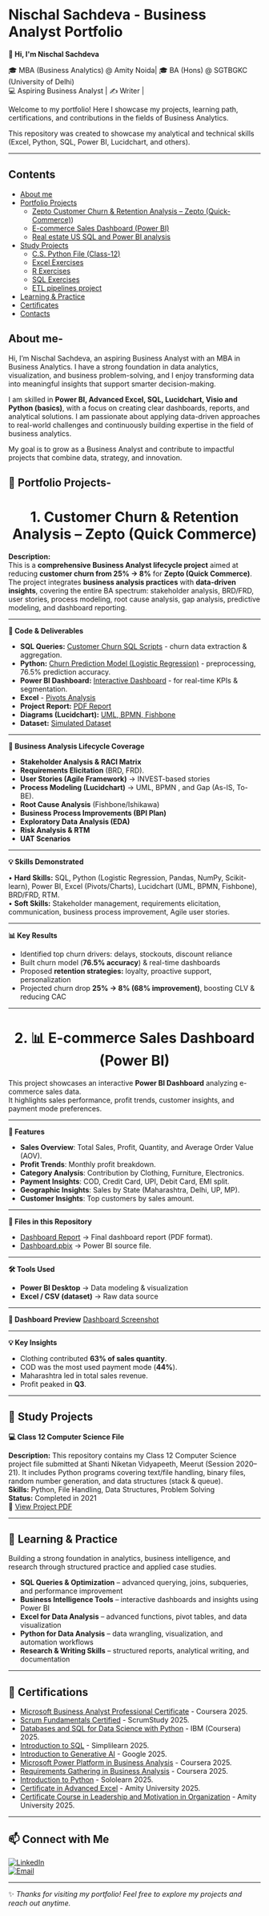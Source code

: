 # Nischal Sachdeva - Business Analyst Portfolio 
**👋 Hi, I'm Nischal Sachdeva** 

🎓 MBA (Business Analytics) @ Amity Noida| 🎓 BA (Hons) @ SGTBGKC (University of Delhi) <br>
💻 Aspiring Business Analyst | ✍️ Writer |  

Welcome to my portfolio! Here I showcase my projects, learning path, certifications, and contributions in the fields of Business Analytics. 

This repository was created to showcase my analytical and technical skills (Excel, Python, SQL, Power BI, Lucidchart, and others).

---
## Contents
* [About me](#about-me-)
* [Portfolio Projects](#-portfolio-projects-)
  - [Zepto Customer Churn & Retention Analysis – Zepto (Quick-Commerce)](#customer-churn-zepto))
  - [E-commerce Sales Dashboard (Power BI)](#ecom-sales-dashboard)
  - [Real estate US SQL and Power BI analysis](#real-estate-us-sql-and-power-bi-analysis)
* [Study Projects](#-study-projects)
  - [C.S. Python File (Class-12)](#cs-python-file)
  - [Excel Exercises](#excel-exercises)
  - [R Exercises](#r-exercises)
  - [SQL Exercises](#sql-exercises)
  - [ETL pipelines project](#etl-pipelines-project)
* [Learning & Practice](#-learning--practice)
* [Certificates](#-certifications)
* [Contacts](#-connect-with-me)

## About me-
Hi, I’m Nischal Sachdeva, an aspiring Business Analyst with an MBA in Business Analytics. I have a strong foundation in data analytics, visualization, and business problem-solving, and I enjoy transforming data into meaningful insights that support smarter decision-making.

I am skilled in **Power BI, Advanced Excel, SQL, Lucidchart, Visio and Python (basics)**, with a focus on creating clear dashboards, reports, and analytical solutions. I am passionate about applying data-driven approaches to real-world challenges and continuously building expertise in the field of business analytics.

My goal is to grow as a Business Analyst and contribute to impactful projects that combine data, strategy, and innovation.

## 📂 Portfolio Projects-
<h1 id="customer-churn-zepto" align="center">1. Customer Churn & Retention Analysis – Zepto (Quick Commerce)</h1>

**Description:**  
This is a **comprehensive Business Analyst lifecycle project** aimed at reducing **customer churn from 25% → 8%** for **Zepto (Quick Commerce)**.  
The project integrates **business analysis practices** with **data-driven insights**, covering the entire BA spectrum: stakeholder analysis, BRD/FRD, user stories, process modeling, root cause analysis, gap analysis, predictive modeling, and dashboard reporting.

---

**📂 Code & Deliverables**
- **SQL Queries:** [Customer Churn SQL Scripts](https://github.com/nischalsachdeva13/Nischal_Sachdeva/blob/main/Zepto%20Churn%20and%20Retention%20Analysis/Churn%20SQL%20Zepto.sql) - churn data extraction & aggregation.
- **Python:** [Churn Prediction Model (Logistic Regression)](https://github.com/nischalsachdeva13/Nischal_Sachdeva/blob/main/Zepto%20Churn%20and%20Retention%20Analysis/Prediction%20-%20Zepto.py) - preprocessing, 76.5% prediction accuracy.
- **Power BI Dashboard:** [Interactive Dashboard](https://github.com/nischalsachdeva13/Nischal_Sachdeva/blob/main/Zepto%20Churn%20and%20Retention%20Analysis/psw%20final.png) - for real-time KPIs & segmentation.
- **Excel** - [Pivots Analysis](https://github.com/nischalsachdeva13/Nischal_Sachdeva/blob/main/Zepto%20Churn%20and%20Retention%20Analysis/Pivot%20Tables.png)
- **Project Report:** [PDF Report](https://github.com/nischalsachdeva13/Nischal_Sachdeva/blob/main/Zepto%20Churn%20and%20Retention%20Analysis/Portfolio%20Project%20(16).pdf) 
- **Diagrams (Lucidchart):** [UML, BPMN, Fishbone](https://github.com/nischalsachdeva13/Nischal_Sachdeva/blob/main/Zepto%20Churn%20and%20Retention%20Analysis/Lucidcharts.jpg)  
- **Dataset:** [Simulated Dataset](https://github.com/nischalsachdeva13/Nischal_Sachdeva/blob/main/Zepto%20Churn%20and%20Retention%20Analysis/zepto_churn_10000%20(1).xlsx)  

---

**🔑 Business Analysis Lifecycle Coverage**
- **Stakeholder Analysis & RACI Matrix** 
- **Requirements Elicitation** (BRD, FRD).
- **User Stories (Agile Framework)** → INVEST-based stories
- **Process Modeling (Lucidchart)** → UML, BPMN , and Gap (As-IS, To-BE).  
- **Root Cause Analysis** (Fishbone/Ishikawa)
- **Business Process Improvements (BPI Plan)**
- **Exploratory Data Analysis (EDA)**
- **Risk Analysis & RTM**
- **UAT Scenarios**

---

**💡 Skills Demonstrated** <br>

•	**Hard Skills:** SQL, Python (Logistic Regression, Pandas, NumPy, Scikit-learn), Power BI, Excel (Pivots/Charts), Lucidchart (UML, BPMN, Fishbone), BRD/FRD, RTM. <br>
•	**Soft Skills:** Stakeholder management, requirements elicitation, communication, business process improvement, Agile user stories.

---

**📊 Key Results**
- Identified top churn drivers: delays, stockouts, discount reliance  
- Built churn model (**76.5% accuracy**) & real-time dashboards  
- Proposed **retention strategies:** loyalty, proactive support, personalization  
- Projected churn drop **25% → 8% (68% improvement)**, boosting CLV & reducing CAC  

---

<h1 id="ecom-sales-dashboard" align="center">2. 📊 E-commerce Sales Dashboard (Power BI)</h1>

This project showcases an interactive **Power BI Dashboard** analyzing e-commerce sales data.  
It highlights sales performance, profit trends, customer insights, and payment mode preferences.

---

**🚀 Features**
- **Sales Overview**: Total Sales, Profit, Quantity, and Average Order Value (AOV).
- **Profit Trends**: Monthly profit breakdown.
- **Category Analysis**: Contribution by Clothing, Furniture, Electronics.
- **Payment Insights**: COD, Credit Card, UPI, Debit Card, EMI split.
- **Geographic Insights**: Sales by State (Maharashtra, Delhi, UP, MP).
- **Customer Insights**: Top customers by sales amount.

---

**📂 Files in this Repository**
- [Dashboard Report](https://github.com/nischalsachdeva13/Nischal_Sachdeva/blob/main/~Ecommerce%20Sales%20Dashboard%20(Power%20BI)/PowerBI_Sales_Dashboard_Report.pdf) → Final dashboard report (PDF format).
- [Dashboard.pbix](https://github.com/nischalsachdeva13/Nischal_Sachdeva/blob/main/~Ecommerce%20Sales%20Dashboard%20(Power%20BI)/Nischal%20Daashboard.pbix) → Power BI source file.

---

**🛠️ Tools Used**
- **Power BI Desktop** → Data modeling & visualization  
- **Excel / CSV (dataset)** → Raw data source  

---

**📸 Dashboard Preview**
[Dashboard Screenshot](https://github.com/nischalsachdeva13/Nischal_Sachdeva/blob/main/~Ecommerce%20Sales%20Dashboard%20(Power%20BI)/Nischal%20Dashboard.pdf)

---

**💡 Key Insights**
- Clothing contributed **63% of sales quantity**.
- COD was the most used payment mode (**44%**).
- Maharashtra led in total sales revenue.  
- Profit peaked in **Q3**.

---
## 📅 Study Projects
<a name="cs-python-file"></a> **💻 Class 12 Computer Science File**<br> 

**Description:** This repository contains my Class 12 Computer Science project file submitted at Shanti Niketan Vidyapeeth, Meerut (Session 2020–21). It includes Python programs covering text/file handling, binary files, random number generation, and data structures (stack & queue).  
**Skills:** Python, File Handling, Data Structures, Problem Solving  
**Status:** Completed in 2021  
📄 [View Project PDF](https://github.com/nischalsachdeva13/Nischal_Sachdeva/blob/main/Nischal%20Sachdeva%20C.S.%20File%20(1).pdf)

---
## 📘 Learning & Practice  
Building a strong foundation in analytics, business intelligence, and research through structured practice and applied case studies.  

- **SQL Queries & Optimization** – advanced querying, joins, subqueries, and performance improvement  
- **Business Intelligence Tools** – interactive dashboards and insights using Power BI  
- **Excel for Data Analysis** – advanced functions, pivot tables, and data visualization  
- **Python for Data Analysis** – data wrangling, visualization, and automation workflows  
- **Research & Writing Skills** – structured reports, analytical writing, and documentation  


---

## 📜 Certifications  

- [Microsoft Business Analyst Professional Certificate](https://github.com/nischalsachdeva13/Nischal_Sachdeva/blob/main/Certificates/Microsoft%20BA.pdf) - Coursera 2025.
- [Scrum Fundamentals Certified](https://github.com/nischalsachdeva13/Nischal_Sachdeva/blob/main/Certificates/ScrumFundamentalsCertified-NischalSachdeva-1095085%202.pdf) - ScrumStudy 2025.
- [Databases and SQL for Data Science with Python](https://github.com/nischalsachdeva13/Nischal_Sachdeva/blob/main/Certificates/IBM.pdf) - IBM (Coursera) 2025.
- [Introduction to SQL](https://github.com/nischalsachdeva13/Nischal_Sachdeva/blob/main/Certificates/4309_8832326.pdf) - Simplilearn 2025.
- [Introduction to Generative AI](https://github.com/nischalsachdeva13/Nischal_Sachdeva/blob/main/Certificates/L%26M.pdf) - Google 2025.
- [Microsoft Power Platform in Business Analysis](https://github.com/nischalsachdeva13/Nischal_Sachdeva/blob/main/Certificates/Power%20Platform.pdf) - Coursera 2025.
- [Requirements Gathering in Business Analysis](https://github.com/nischalsachdeva13/Nischal_Sachdeva/blob/main/Certificates/RE%20Engineering.pdf) - Coursera 2025.
- [Introduction to Python](https://github.com/nischalsachdeva13/Nischal_Sachdeva/blob/main/Certificates/Python%20Certificate.pdf) - Sololearn 2025.
- [Certificate in Advanced Excel](https://github.com/nischalsachdeva13/Nischal_Sachdeva/blob/main/Certificates/Advanced%20Excel.pdf) - Amity University 2025.
- [Certificate Course in Leadership and Motivation in Organization](https://github.com/nischalsachdeva13/Nischal_Sachdeva/blob/main/Certificates/L%26M.pdf) - Amity University 2025.

---

## 📫 Connect with Me  

[![LinkedIn](https://img.shields.io/badge/LinkedIn-blue?style=for-the-badge&logo=linkedin)](https://www.linkedin.com/in/nischal-sachdeva-0a0aab185?utm_source=share&utm_campaign=share_via&utm_content=profile&utm_medium=ios_app)  
[![Email](https://img.shields.io/badge/Email-red?style=for-the-badge&logo=gmail&logoColor=white)](mailto:nischalsachdeva18@gmail.com)  

---

✨ *Thanks for visiting my portfolio! Feel free to explore my projects and reach out anytime.*  
